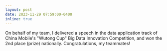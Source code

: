 ```yaml
---
layout: post
date: 2023-11-29 07:59:00-0400
inline: true
---
```


On behalf of my team, I delivered a speech in the data application track of China Mobile's "Wutong Cup" Big Data Innovation Competition, and won the 2nd place (prize) nationally. Congratulations, my teammates!